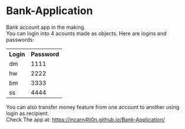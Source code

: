 # Bank-Application
Bank account app in the making. <br>
You can login into 4 acounts made as objects. Here are logins and passwords:
<table>
  <tr>
    <th>Login</th>
    <th>Password</th>
  </tr>
  <tr> 
    <td>dm</td>
    <td>1111</td>
  </tr>
  <tr>
    <td>hw</td>
    <td>2222</td>
  </tr>
  <tr>
    <td>bm</td>
    <td>3333</td>
  </tr>
   <tr>
    <td>ss</td>
    <td>4444</td>
  </tr>
 
</table>

You can also transfer money feature from one account to another using login as recipient.<br>
Check The app at: <a href="https://incarn4ti0n.github.io/Bank-Application/" target="blank">https://incarn4ti0n.github.io/Bank-Application/</a>
